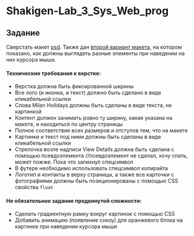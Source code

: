 # Shakigen-Lab_3_Sys_Web_prog
## Задание

Сверстать макет [psd](Milan_Holidays.psd). Также дан [второй вариант макета](Milan_Holidays_Hover.psd), на котором показано, как должны выглядеть разные элементы при наведении на них курсора мыши. 

#### Технические требования к верстке:
- Верстка должна быть фиксированной ширины
- Все лого (и иконка, и текст) должно быть сделано в виде кликабельной ссылки
- Слова Milan Holidays должны быть сделаны в виде текста, не картинкой
- Контент должен занимать ровно ту ширину, какая указана на макете, и находиться по центру страницы
- Полное соответствие всех размеров и отступов тем, что на макете
- Картинки и текст под ними должны быть сделаны в виде кликабельной ссылки
- Стрелочка возле надписи View Details должна быть сделана с помощью псевдоэлемента //псевдоэлемент не сделал, хочу спать, может пожже. Пока что запихнул спецсимвол
- В футере необходимо использовать спецсимвол копирайта
- Логотип и контакты в верху страницы, а также все карточки с фотографиями должны быть позиционированы с помощью CSS свойства `float`

#### Не обязательное задание продвинутой сложности:
- Сделать градиентную рамку вокруг картинок с помощью CSS
- Добавить анимацию (появление снизу) для оранжевого блока на картинке при наведении курсора мыши
